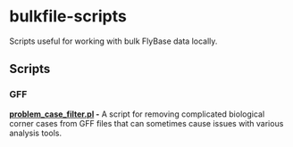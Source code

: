 # bulkfile-scripts

Scripts useful for working with bulk FlyBase data locally.


## Scripts

### GFF

**[problem_case_filter.pl](gff/problem_case_filter.pl) -**
A script for removing complicated biological corner cases from GFF files that can
sometimes cause issues with various analysis tools.

